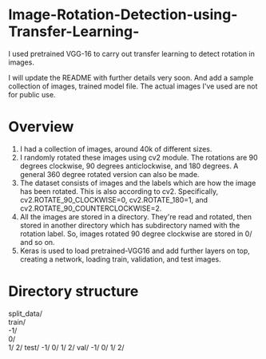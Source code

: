 # Image-Rotation-Detection-using-Transfer-Learning-
I used pretrained VGG-16 to carry out transfer learning to detect rotation in images.

I will update the README with further details very soon. And add a sample collection of images, trained model file. The actual images I've used are not for public use.

# Overview
1. I had a collection of images, around 40k of different sizes.
2. I randomly rotated these images using cv2 module. The rotations are 90 degrees clockwise, 90 degrees anticlockwise, and 180 degrees. A general 360 degree rotated version can also be made.
3. The dataset consists of images and the labels which are how the image has been rotated. This is also according to cv2. Specifically, cv2.ROTATE_90_CLOCKWISE=0, cv2.ROTATE_180=1, and cv2.ROTATE_90_COUNTERCLOCKWISE=2.
4. All the images are stored in a directory. They're read and rotated, then stored in another directory which has subdirectory named with the rotation label. So, images rotated 90 degree clockwise are stored in 0/ and so on.
5. Keras is used to load pretrained-VGG16 and add further layers on top, creating a network, loading train, validation, and test images.

# Directory structure
split_data/  
  train/  
    -1/  
     0/  
     1/
     2/
  test/
    -1/
     0/
     1/
     2/
  val/
    -1/
     0/
     1/
     2/
